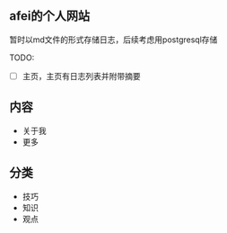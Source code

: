 ## afei的个人网站

暂时以md文件的形式存储日志，后续考虑用postgresql存储

TODO:
- [ ] 主页，主页有日志列表并附带摘要

## 内容

- 关于我
- 更多

## 分类

- 技巧
- 知识
- 观点